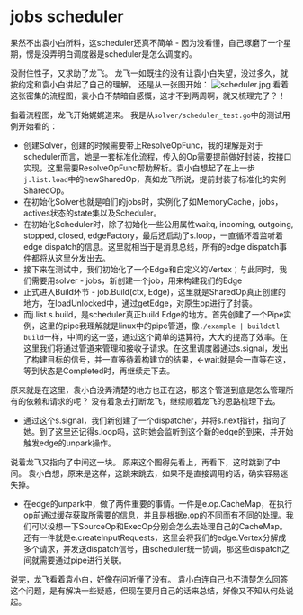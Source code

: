 # jobs scheduler

果然不出袁小白所料，这scheduler还真不简单 - 因为没看懂，自己琢磨了一个星期，愣是没弄明白调度器是scheduler是怎么调度的。

没耐住性子，又求助了龙飞。
龙飞一如既往的没有让袁小白失望，没过多久，就按约定和袁小白讲起了自己的理解。
还是从一张图开始：
![scheduler.jpg](https://p9-juejin.byteimg.com/tos-cn-i-k3u1fbpfcp/02b74a0478414f0a835b0850f3dea321~tplv-k3u1fbpfcp-watermark.image?)
看着这张密集的流程图，袁小白不禁暗自感慨，这才不到两周啊，就又梳理完了？！

指着流程图，龙飞开始娓娓道来。
我是从`solver/scheduler_test.go`中的测试用例开始看的：
* 创建Solver，创建的时候需要带上ResolveOpFunc，我的理解是对于scheduler而言，她是一套标准化流程，传入的Op需要提前做好封装，按接口实现，这里需要ResolveOpFunc帮助解析。袁小白想起了在上一步`j.list.load`中的newSharedOp，真如龙飞所说，提前封装了标准化的实例SharedOp。
* 在初始化Solver也就是咱们的jobs时，实例化了如MemoryCache，jobs，actives状态的state集以及Scheduler。
* 在初始化Scheduler时，除了初始化一些公用属性waitq, incoming, outgoing, stopped, closed, edgeFactory，最后还启动了s.loop，一直循环着监听着edge dispatch的信息。这里就相当于是消息总线，所有的edge dispatch事件都将从这里分发出去。
* 接下来在测试中，我们初始化了一个Edge和自定义的Vertex；与此同时，我们需要用solver - jobs，新创建一个job，用来构建我们的Edge
* 正式进入Build环节 - job.Build(ctx, Edge)，这里就是SharedOp真正创建的地方，在loadUnlocked中，通过getEdge，对原生op进行了封装。
* 而j.list.s.build，是scheduler真正build Edge的地方。首先创建了一个Pipe实例，这里的pipe我理解就是linux中的pipe管道，像`./example | buildctl build`一样，中间的这一竖，通过这个简单的运算符，大大的提高了效率。在这里我们将通过管道来管理和接收子请求。在这里调度器通过s.signal，发出了构建目标的信号，并一直等待着构建立的结果，<-wait就是会一直等在这，等到状态是Completed时，再继续走下去。

原来就是在这里，袁小白没弄清楚的地方也正在这，那这个管道到底是怎么管理所有的依赖和请求的呢？
没有着急去打断龙飞，继续顺着龙飞的思路梳理下去。

* 通过这个s.signal，我们新创建了一个dispatcher，并将s.next指针，指向了她。到了这里还记得s.loop吗，这时她会监听到这个新的edge的到来，并开始触发edge的unpark操作。

说着龙飞又指向了中间这一块。
原来这个图得先看上，再看下，这时跳到了中间。
袁小白想，原来是这样，这跳来跳去，如果不是直接调用的话，确实容易迷失掉。

* 在edge的unpark中，做了两件重要的事情。一件是e.op.CacheMap，在执行op前通过缓存获取所需要的信息，并且是根据e.op的不同而有不同的处理。我们可以设想一下SourceOp和ExecOp分别会怎么去处理自己的CacheMap。还有一件就是e.createInputRequests，这里会将我们的edge.Vertex分解成多个请求，并发送dispatch信号，由scheduler统一协调，那这些dispatch之间就需要通过pipe进行关联。

说完，龙飞看着袁小白，好像在问听懂了没有。
袁小白连自己也不清楚怎么回答这个问题，是有解决一些疑惑，但现在要用自己的话来总结，好像又不知从何处说起。
